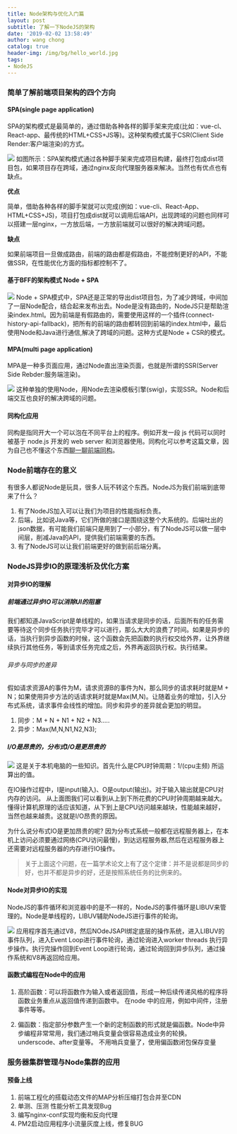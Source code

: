 ```yaml
---
title: Node架构与优化入门篇
layout: post
subtitle: 了解一下NodeJS的架构
date: '2019-02-02 13:58:49'
author: wang chong
catalog: true
header-img: /img/bg/hello_world.jpg
tags:
- NodeJS
---
```


### 简单了解前端项目架构的四个方向

#### SPA(single page application)
SPA的架构模式是最简单的，通过借助各种各样的脚手架来完成(比如：vue-cl、React-app、最传统的HTML+CSS+JS等)。这种架构模式属于CSR(Client Side Render:客户端渲染)的方式。

![](https://user-gold-cdn.xitu.io/2019/2/2/168ac9398ba78e66?w=649&h=348&f=png&s=24448)
如图所示：SPA架构模式通过各种脚手架来完成项目构建，最终打包成dist项目包，如果项目存在跨域，通过nginx反向代理服务器来解决。当然也有优点也有缺点。

**优点**

简单，借助各种各样的脚手架就可以完成(例如：vue-cli、React-App、HTML+CSS+JS)，项目打包成dist就可以调用后端API，出现跨域的问题也同样可以搭建一层nginx，一方放后端，一方放前端就可以很好的解决跨域问题。

**缺点**

如果前端项目一旦做成路由，前端的路由都是假路由，不能控制更好的API，不能做SSR，在性能优化方面的指标都控制不了。

#### 基于BFF的架构模式 Node + SPA

![](https://user-gold-cdn.xitu.io/2019/2/2/168ac9e98dade719?w=640&h=355&f=png&s=26386)
Node + SPA模式中，SPA还是正常的导出dist项目包，为了减少跨域，中间加了一层Node配合，结合起来发布出去。Node是没有路由的，NodeJS只是帮助渲染index.html。因为前端是有假路由的，需要使用这样的一个插件(connect-history-api-fallback)，把所有的前端的路由都转回到前端的index.html中，最后使用Node和Java进行通信,解决了跨域的问题。这种方式是Node + CSR的模式。

#### MPA(multi page application)
MPA是一种多页面应用，通过Node直出渲染页面，也就是所谓的SSR(Server Side Rebder:服务端渲染)。

![](https://user-gold-cdn.xitu.io/2019/2/2/168aca20d1b0a106?w=597&h=317&f=png&s=16373)
这种单独的使用Node，用Node去渲染模板引擎(swig)，实现SSR。Node和后端交互也良好的解决跨域的问题。

#### 同构化应用
同构是指同开大一个可以泡在不同平台上的程序。例如开发一段 js 代码可以同时被基于 node.js 开发的 web server 和浏览器使用。同构化可以参考这篇文章，因为自己也不懂这个东西[聊一聊前端同构](https://user-gold-cdn.xitu.io/2019/2/2/168aca69fce24e7e)。

### Node前端存在的意义
有很多人都说Node是玩具，很多人玩不转这个东西。NodeJS为我们前端到底带来了什么？
1. 有了NodeJS加入可以让我们为项目的性能指标负责。
2. 后端，比如说Java等，它们所做的接口是围绕这整个大系统的。后端吐出的json数据，有可能我们前端只是用到了一小部分，有了NodeJS可以做一层中间层，削减Java的API，提供我们前端需要的东西。
3. 有了NodeJS可以让我们前端更好的做到前后端分离。

### NodeJS异步IO的原理浅析及优化方案

#### 对异步IO的理解

##### 前端通过异步IO可以消除UI的阻塞
我们都知道JavaScript是单线程的，如果当请求是同步的话，后面所有的任务需要等待这个同步任务执行完毕才可以进行，那么大大的浪费了时间。如果是异步的话，当执行到异步函数的时候，这个函数会先把函数的执行权交给外界，让外界继续执行其他任务，等到请求任务完成之后，外界再返回执行权。执行结果。

###### 异步与同步的差异
假如请求资源A的事件为M，请求资源B的事件为N，那么同步的请求耗时就是M + N；如果使用异步方法的话请求耗时就是Max(M,N)。让随着业务的增加，引入分布式系统，请求事件会线性的增加。同步和异步的差异就会更加的明显。
1. 同步：M + N + N1 + N2 + N3.....
2. 异步：Max(M,N,N1,N2,N3);

##### I/O是昂贵的，分布式I/O是更昂贵的
![](https://user-gold-cdn.xitu.io/2019/2/2/168acb820653c34d?w=532&h=127&f=png&s=17061)
这是关于本机电脑的一些知识。首先什么是CPU时钟周期：1/(cpu主频) 所运算出的值。

在IO操作过程中，I是input(输入)、O是output(输出)。对于输入输出就是CPU对内存的访问。
从上面图我们可以看到从上到下所花费的CPU时钟周期越来越大。懂得计算机原理的话应该知道，从下到上是CPU访问越来越块，性能越来越好，当然也越来越贵。这就是I/O昂贵的原因。

为什么说分布式IO是更加昂贵的呢? 因为分布式系统一般都在远程服务器上，在本机上访问必须要通过网络(CPU访问最慢)，到达远程服务器,然后在远程服务器上还需要对远程服务器的内存进行IO操作。

> 关于上面这个问题，在一篇学术论文上有了这个定律：并不是说都是同步的好，也并不都是异步的好，还是按照系统任务的比例来的。


#### Node对异步IO的实现
NodeJS的事件循环和浏览器中的是不一样的，NodeJS的事件循环是LIBUV来管理的。Node是单线程的，LIBUV辅助NodeJS进行事件的轮询。

![](https://user-gold-cdn.xitu.io/2019/2/2/168acc57f440c852?w=721&h=270&f=png&s=161948)
应用程序首先通过V8，然后NOdeJSAPI绑定底层的操作系统，进入LIBUV的事件队列，进入Event Loop进行事件轮询，通过轮询进入worker threads 执行异步操作。执行完操作回到Event Loop进行轮询，通过轮询回到异步队列，通过操作系统和V8再返回给应用。

#### 函数式编程在Node中的应用
1. 高阶函数：可以将函数作为输入或者返回值，形成一种后续传递风格的程序将函数业务重点从返回值传递到函数中。
        在node 中的应用，例如中间件，注册事件等等。

2. 偏函数：指定部分参数产生一个新的定制函数的形式就是偏函数。Node中异步编程非常常用，我们通过哨兵变量会很容易造成业务的轮换。 underscode、after变量等。
            不用哨兵变量了，使用偏函数闭包保存变量

### 服务器集群管理与Node集群的应用

#### 预备上线
1. 前端工程化的搭载动态文件的MAP分析压缩打包合并至CDN
2. 单测、压测 性能分析工具发现Bug
3. 编写nginx-conf实现均衡和反向代理
4. PM2启动应用程序小流量灰度上线，修复BUG